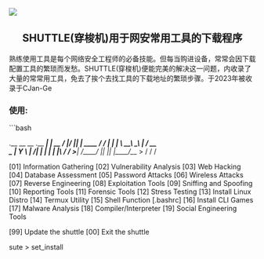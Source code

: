 [![](https://img.shields.io/badge/NACG_CJanGe-shuttle-purple)](http://github.com/NACG-Mohr/CJan-Ge)
<h2 align="center">SHUTTLE(穿梭机)用于网安常用工具的下载程序 </h2>
熟练使用工具是每个网络安全工程师的必备技能。但每当购进设备，常常会因下载配置工具的繁琐而发愁。SHUTTLE(穿梭机)便能完美的解决这一问题，内收录了大量的常常用工具，免去了挨个去找工具的下载地址的繁琐步骤。于2023年被收录于CJan-Ge
<h3>使用:</h3>
```bash

.__            __    __  .__
  _____|  |__  __ ___/  |__/  |_|  |   ____
 /  ___/  |  \|  |  \   __\   __\  | _/ __ \
 \___ \|   Y  \  |  /|  |  |  | |  |_\  ___/
/____  >___|  /____/ |__|  |__| |____/\___  >
     \/     \/                            \/

   [01] Information Gathering
   [02] Vulnerability Analysis
   [03] Web Hacking
   [04] Database Assessment
   [05] Password Attacks
   [06] Wireless Attacks
   [07] Reverse Engineering
   [08] Exploitation Tools
   [09] Sniffing and Spoofing
   [10] Reporting Tools
   [11] Forensic Tools
   [12] Stress Testing
   [13] Install Linux Distro
   [14] Termux Utility
   [15] Shell Function [.bashrc]
   [16] Install CLI Games
   [17] Malware Analysis                                                      [18] Compiler/Interpreter
   [19] Social Engineering Tools

   [99] Update the shuttle
   [00] Exit the shuttle

sute > set_install
```